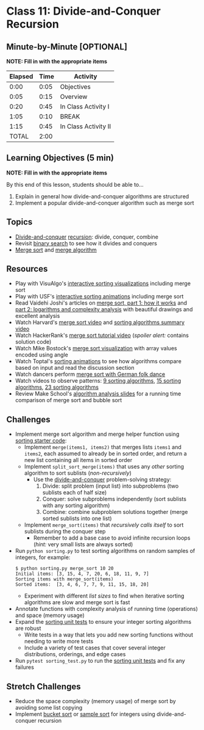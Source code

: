 # Class 11: Divide-and-Conquer Recursion

## Minute-by-Minute [OPTIONAL]

**NOTE: Fill in with the appropriate items**

| **Elapsed** | **Time**  | **Activity**              |
| ----------- | --------- | ------------------------- |
| 0:00        | 0:05      | Objectives                |
| 0:05        | 0:15      | Overview                  |
| 0:20        | 0:45      | In Class Activity I       |
| 1:05        | 0:10      | BREAK                     |
| 1:15        | 0:45      | In Class Activity II      |
| TOTAL       | 2:00      |                           |

## Learning Objectives (5 min)

**NOTE: Fill in with the appropriate items**

By this end of this lesson, students should be able to...

1. Explain in general how divide-and-conquer algorithms are structured
1. Implement a popular divide-and-conquer algorithm such as merge sort

## Topics
- [Divide-and-conquer]&nbsp;[recursion]: divide, conquer, combine
- Revisit [binary search] to see how it divides and conquers
- [Merge sort] and [merge algorithm]

## Resources
- Play with VisuAlgo's [interactive sorting visualizations][VisuAlgo sorting] including merge sort
- Play with USF's [interactive sorting animations][USF sorting] including merge sort
- Read Vaidehi Joshi's articles on [merge sort, part 1: how it works][BaseCS merge sort 1] and [part 2: logarithms and complexity analysis][BaseCS merge sort 2] with beautiful drawings and excellent analysis
- Watch Harvard's [merge sort video] and [sorting algorithms summary video]
- Watch HackerRank's [merge sort tutorial video] (*spoiler alert:* contains solution code)
- Watch Mike Bostock's [merge sort visualization] with array values encoded using angle
- Watch Toptal's [sorting animations] to see how algorithms compare based on input and read the discussion section
- Watch dancers perform [merge sort with German folk dance]
- Watch videos to observe patterns: [9 sorting algorithms], [15 sorting algorithms], [23 sorting algorithms]
- Review Make School's [algorithm analysis slides] for a running time comparison of merge sort and bubble sort

## Challenges
- Implement merge sort algorithm and merge helper function using [sorting starter code]:
    - Implement `merge(items1, items2)` that merges lists `items1` and `items2`, each assumed to already be in sorted order, and return a new list containing all items in sorted order
    - Implement `split_sort_merge(items)` that uses any *other* sorting algorithm to sort sublists (*non-recursively*)
        - Use the [divide-and-conquer] problem-solving strategy:
            1. Divide: split problem (input list) into subproblems (two sublists each of half size)
            2. Conquer: solve subproblems independently (sort sublists with any sorting algorithm)
            3. Combine: combine subproblem solutions together (merge sorted sublists into one list)
    - Implement `merge_sort(items)` that *recursively calls itself* to sort sublists during the conquer step
        - Remember to add a base case to avoid infinite recursion loops (*hint:* very small lists are always sorted)
- Run `python sorting.py` to test sorting algorithms on random samples of integers, for example:
    ```
    $ python sorting.py merge_sort 10 20
    Initial items: [3, 15, 4, 7, 20, 6, 18, 11, 9, 7]
    Sorting items with merge_sort(items)
    Sorted items:  [3, 4, 6, 7, 7, 9, 11, 15, 18, 20]
    ```
    - Experiment with different *list sizes* to find when iterative sorting algorithms are slow and merge sort is fast
- Annotate functions with complexity analysis of running time (operations) and space (memory usage)
- Expand the [sorting unit tests] to ensure your integer sorting algorithms are robust
    - Write tests in a way that lets you add new sorting functions without needing to write more tests
    - Include a variety of test cases that cover several integer distributions, orderings, and edge cases
- Run `pytest sorting_test.py` to run the [sorting unit tests] and fix any failures

## Stretch Challenges
- Reduce the space complexity (memory usage) of merge sort by avoiding some list copying
- Implement [bucket sort] or [sample sort] for integers using divide-and-conquer recursion


[divide-and-conquer]: https://en.wikipedia.org/wiki/Divide_and_conquer_algorithm
[recursion]: https://en.wikipedia.org/wiki/Recursion_(computer_science)
[binary search]: https://en.wikipedia.org/wiki/Binary_search_algorithm
[merge algorithm]: https://en.wikipedia.org/wiki/Merge_algorithm
[merge sort]: https://en.wikipedia.org/wiki/Merge_sort
[bucket sort]: https://en.wikipedia.org/wiki/Bucket_sort
[sample sort]: https://en.wikipedia.org/wiki/Samplesort

[algorithm analysis slides]: ../Slides/AlgorithmAnalysis.pdf
[VisuAlgo sorting]: https://visualgo.net/en/sorting
[USF sorting]: https://www.cs.usfca.edu/~galles/visualization/ComparisonSort.html
[sorting animations]: https://www.toptal.com/developers/sorting-algorithms/
[merge sort visualization]: http://bl.ocks.org/mbostock/1243323
[BaseCS merge sort 1]: https://medium.com/basecs/making-sense-of-merge-sort-part-1-49649a143478
[BaseCS merge sort 2]: https://medium.com/basecs/making-sense-of-merge-sort-part-2-be8706453209

[merge sort tutorial video]: https://www.youtube.com/watch?v=KF2j-9iSf4Q
[merge sort video]: https://www.youtube.com/watch?v=sWtYJv_YXbo
[sorting algorithms summary video]: https://www.youtube.com/watch?v=B6l7AJYgCOI
[3 sorting algorithms]: https://www.youtube.com/watch?v=jHPexHsDxwQ
[9 sorting algorithms]: https://www.youtube.com/watch?v=ZZuD6iUe3Pc
[15 sorting algorithms]: https://www.youtube.com/watch?v=kPRA0W1kECg
[23 sorting algorithms]: https://www.youtube.com/watch?v=rqI6KT6cOas
[merge sort with German folk dance]: https://www.youtube.com/watch?v=dENca26N6V4

[sorting starter code]: source/sorting.py
[sorting unit tests]: source/sorting_test.py
